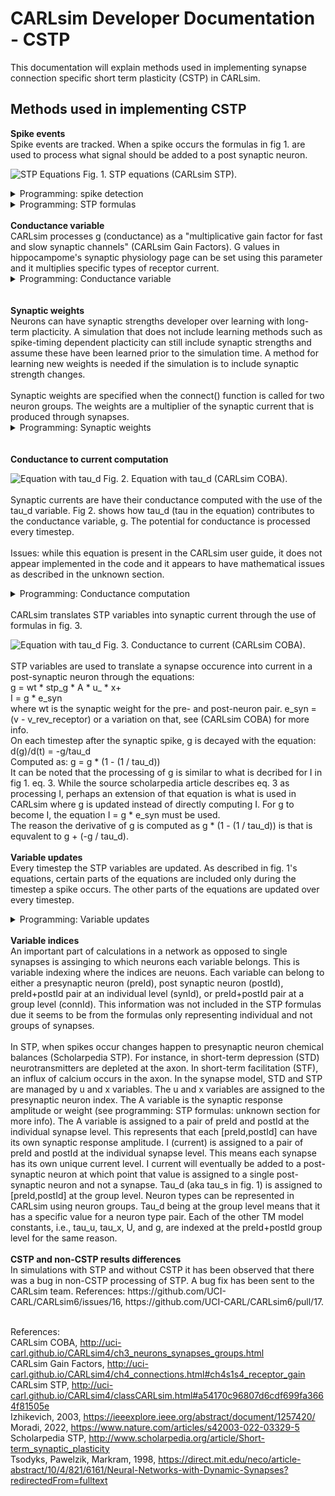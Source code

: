 CARLsim Developer Documentation - CSTP
=============================

This documentation will explain methods used in implementing synapse connection specific short term plasticity (CSTP) in CARLsim.

Methods used in implementing CSTP
----------------

<b>Spike events</b><br>
Spike events are tracked. When a spike occurs the formulas in fig 1. are used to process what signal should be added to a post synaptic neuron.

![STP Equations](http://uci-carl.github.io/CARLsim4/form_0.png)
Fig. 1. STP equations (CARLsim STP). 
<details>
<summary>Programming: spike detection</summary>
First occurence of each presynaptic spike:<br>
File: snn_gpu_module.cu<br>
Method: kernel_conductanceUpdate()<br>
<br>
Each neuron and the presynaptic neurons that connect to it are looped through
and saved in postNId and preNId variables.<br><br>
A data bit is set when a spike occurs. A function getFiringBitGroupPtr() uses the [postId,preId] to check if the "firing bit" is set.<br><br>
</details>
<details>
<summary>Programming: STP formulas</summary>
<b>Fig. 1's equation 1</b><br>
du/dt = -u/tau_F + U * (1-u^-) * \delta(t-t_{spk})<br>
1. "-u/tau_F" is coded in the line: <br>
runtimeDataGPU.stpu[ind_plus] = runtimeDataGPU.stpu[ind_minus] * (1.0f - runtimeDataGPU.stp_tau_u_inv[lSId]);<br>
2. "U * (1-u^-)" is coded in the line: <br>
runtimeDataGPU.stpu[ind_plus] += runtimeDataGPU.stp_U[pos] * (1.0f - runtimeDataGPU.stpu[ind_minus]);<br>
3. "\delta(t-t_{spk})" is coded in the line: <br>
while (tmp_I_set) <br>
This looks for a firing bit set that represents a spike.<br>
<br>
<b>Fig. 1's equation 2</b><br>
dx/dt = (1-x)/tau_D - u^+ * x^- * \delta(t-t_{spk})<br>
1. "(1-x)/tau_D" is coded in the line: <br>
runtimeDataGPU.stpx[ind_plus] = runtimeDataGPU.stpx[ind_minus] + (1.0f - runtimeDataGPU.stpx[ind_minus]) * runtimeDataGPU.stp_tau_x_inv[lSId];<br>
2. " - u^+ * x^-" is coded in the line: <br>
runtimeDataGPU.stpx[ind_plus] -= runtimeDataGPU.stpu[ind_plus] * runtimeDataGPU.stpx[ind_minus];<br>
3. "\delta(t-t_{spk})" is coded in the line: <br>
while (tmp_I_set) <br>
This looks for a firing bit set that represents a spike.<br>
<br>
<b>Fig. 1's equation 3</b><br>
dI/dt = -I/tau_S + A * u^+ * x^- * \delta(t-t_{spk})<br>
1. "-I/tau_S" is coded in the line: <br>
runtimeDataGPU.AMPA_syn_g[synId] *= runtimeDataGPU.stp_dAMPA[pre_id];<br>
Where AMPA is replaced by each receptor processed.
Note: this is a part of the bug fix update.<br>
2. "A * u^+ * x^-" is coded in the lines: <br>
float STP_A = (runtimeDataGPU.stp_U[pos] > 0.0f) ? 1.0 / runtimeDataGPU.stp_U[pos] : 1.0f;<br>
change *= STP_A * runtimeDataGPU.stpx[ind_minus] * runtimeDataGPU.stpu[ind_plus];<br>
3. "\delta(t-t_{spk})" is coded in the line: <br>
while (tmp_I_set) <br>
This looks for a firing bit set that represents a spike.<br>
<br>
Potentially resolved questions:<br>
Eq. 3: Why tau_d is encoded as 1-(1/tau_d) based on what tau_d a user inputs for a synapse. Where is that formula from? It is possible that this is from the conductance formula from eq. 13 in (CARLsim COBA). However, that formula is exp(1-(1/tau_d)) and it is unclear if exp() is included in the programming code.<br>
Answer: in fig. 1 equation 3, I * (1-(1/tau_d)) = I-I/tau_d. The reason tau_d is encoded as 1-(1/tau_d) is that appears to allow I*tau_d to perform the calculation on the left part of eq. 3's right side.<br>
Eq. 1: Why "-u/tau_F" appears processed as "u*(1-(1/tau_F))"<br>
Answer: u = u -u/tau_F is equivalent to u = u * (1-(1/tau_F))<br>
Eq. 2: Why "(1-x)/tau_D" appears processed as "x+((1-x)*(1/tau_D))"<br>
Answer: x = x + ((1-x)/tau_d) is equivalent to x = x + ((1-x)*(1/tau_D))<br>
Eq. 3: How dirac delta is processed because it is a subtraction and not multiplication. In the code comments it is listed as "* \delta" instead of "- \delta" which is on the CARLsim site's equations. The code uses a different formula then listed on the software's user guide? The source scholarpedia article has "* \delta" so I suspect this is just a variation or error in the user guide.<br>
Answer: the user guide has an error here. Looks like a formatting error where x^- was intended where x- was used.<br>
Eq. 3: The CARLsim user guide describes "A" as "A is the synaptic weight". However, the code in snn_manager.cpp, snn_gpu_module.cpp, and snn_cpu_module.cpp, processes A as "if stp_U > 0 then stp_A = 1/stp_U else stp_A = 1". stp_A represents synaptic weight? Why is stp_A set to inverted stp_U or 1? It is described as "scaling factor weighted" in comments and what does that mean? This is specific to "LN_I_CALC_TYPES" code. The source scholarpedia article appears to describe A as "the response amplitude that would be produced by total release of all the neurotransmitter". The reference article (Tsodyks, Pawelzik, Markram, 1998) describes A_se as the "absolute synaptic strength". Given there is another "wt" variable CARLsim uses for synaptic weight, it perhaps makes sense to consolidate the "A" and "wt" variables into one variable so that there are not two variables encoding synaptic strength.<br>
Something perhaps important about A = 1/U is that this appears to serve the same function as g0 = g0 / U in (Moradi, 2022). In CARLsim code, g is processed as a conductance variable when the connect() function is called. It never has a timepoint 0, g0 = g0 / U, conversion that is seen in (Moradi, 2022)'s calculations. "A" being set to 1/U causes the same g/U calculation to be done during a synaptic spike update. Still, perhaps A could be combined with wt or renamed to something other than "synaptic strength", but this is perhaps the role it currently plays in calculations.<br>
Answer: It appears the stp_A value is used for the same purpose of g0 = g0/U in (Moradi, 2022).<br>
All eq.: Given that all equations in fig. 1 are derivatives, it is unclear where the source code solves for each variable's value for use in successive calculations in non-derivative form. For instance, u, x, and I, are all used in later calculations but where in the code are their values converted out of derivative form?<br>
Note: NS has seen similar equation coding of Izhikevich model derivatives in pg. 3 code of (Izhikevich, 2003). Therefore, while it is unclear how it works, there seems to be evidence that derivatives processing can be computed in such a way. Izhikevich added processing of the derivative calculation twice per 1 ms timestep for "numerical stability" but perhaps that is optional. A point of confusion is that in Izhikevich's code, there is "value = value + derivative" for application of a value's derivative to the value. In the CARLsim code it appears it is just "value = derivative". It is unclear how the derivative is added to the value rather than the value just set to equal the derivative in the CARLsim code.<br>
Answer: from NS' understanding, the integration form of eular's forward numerical integration was used. In this method, derivatives are integrated by a value = value * dt * value_derivative. However, NS is not very familar with the specifics of the integration method so this info. should be investigated by anyone that wants to use it. Runge Kutta RK4 method is an alternative to Euler's method and it seems the Izhikevich equations have the option of using either integration method in CARLsim but the TM synapse model may only have Euler's method currently.<br><br>
</details>
<br>
<b>Conductance variable</b><br>
CARLsim processes g (conductance) as a "multiplicative gain factor for fast and slow synaptic channels" (CARLsim Gain Factors). G values in hippocampome's synaptic physiology page can be set using this parameter and it multiplies specific types of receptor current.<br>
<details>
<summary>Programming: Conductance variable</summary>
For each receptor, e.g., AMPA, the conductance constant is applied in lines such as "AMPA_sum = change * d_mulSynFast[connId]" in snn_gpu_module.cu or snn_cpu_module.cpp. The conductance constant is set when the connect() function is called for two neuron groups.<br>
A change from non-connection-specific STP to connection-specific STP is that AMPA_sum, and other receptors, are set to equal "change * d_mulSynFast[connId]" instead of "+=". This is due to each synapse having its signal stored in syn_g variables (e.g., AMPA_syn_g) instead of pooled in the gReceptor (e.g., gAMPA) variable. Lines such as "runtimeDataGPU.gAMPA[postNId] += AMPA_sum" are included to add the current at the timestep the spike occurs. Every timestep after that the current will be decayed in a connection-specific way (specific pre- and post-synaptic neuron current). The later code mentions of lines such as "runtimeDataGPU.gAMPA[postNId] += AMPA_sum" in the kernel_conductanceUpdate function were removed because the current needs to be added at the time in the loop when the current specific to a pre- and post-synaptic neuron is present. Each looping through pre neurons disposes of the AMPA_sum, etc., signal because of the "=" instead of "+=" change described above.<br>
</details>
<br><br>
<b>Synaptic weights</b><br>
Neurons can have synaptic strengths developer over learning with long-term placticity. A simulation that does not include learning methods such as spike-timing dependent placticity can still include synaptic strengths and assume these have been learned prior to the simulation time. A method for learning new weights is needed if the simulation is to include synaptic strength changes.<br>
<br>
Synaptic weights are specified when the connect() function is called for two neuron groups. The weights are a multiplier of the synaptic current that is produced through synapses.<br>
<details>
<summary>Programming: Synaptic weights</summary>
The weight is retrieved and stored in a "change" variable. E.g., in the line "change = runtimeDataGPU.wt[cum_pos + wtId];" in snn_gpu_module.cu or snn_cpu_module.cpp. Each time a pre-synaptic spike occurs which causes synaptic current to be sent to the post-synaptic neuron, the current of each receptor is multiplied by the synaptic weight variable. This occurs in a line such as "AMPA_sum = change * d_mulSynFast[connId];".<br>
</details>
<br><br>
<b>Conductance to current computation</b>

![Equation with tau_d](http://uci-carl.github.io/CARLsim4/form_53.png)
Fig. 2. Equation with tau_d (CARLsim COBA).<br><br>
Synaptic currents are have their conductance computed with the use of the tau_d variable. Fig 2. shows how tau_d (tau in the equation) contributes to the conductance variable, g. The potential for conductance is processed every timestep.<br>
<br>
Issues: while this equation is present in the CARLsim user guide, it does not appear implemented in the code and it appears to have mathematical issues as described in the unknown section.
<details>
<summary>Programming: Conductance computation</summary> 
Potentially this equation is not implemented in the source code. In snn_gpu_module.cu, in the function updateNeuronState() the line:<br>
I_sum = -(runtimeDataGPU.gAMPA[nid] * (v - 0.0f)...<br>
appears to be where all synapse current is summed from each receptor type. Equation 13 from fig. 2. does not appear present in the code. As described in the unknown section below there seems to be mathematical issues with the equation too.
<br>
Unknown:<br>
In the equation, exp() is affected by time since last spike, yet the heaviside function causes the exp() to only be a factor if time since last spike is 0. This causes g to be +1 for each spike and 0 with no spikes. Is it correct that with no spikes the conductance fully stop? This does not seem to make sense because the synaptic current is meant to decay at a rate related to tau_d not just be instantly gone in a timestep with no spikes because the conductance becomes 0.<br>
</details><br>
CARLsim translates STP variables into synaptic current through the use of formulas in fig. 3.

![Equation with tau_d](http://uci-carl.github.io/CARLsim4/form_52.png)
Fig. 3. Conductance to current (CARLsim COBA).<br><br>
STP variables are used to translate a synapse occurence into current in a post-synaptic neuron through the equations:<br>
g = wt * stp_g * A * u_ * x+<br>
I = g * e_syn<br>
where wt is the synaptic weight for the pre- and post-neuron pair. e_syn = (v - v_rev_receptor) or a variation on that, see (CARLsim COBA) for more info.<br>
On each timestep after the synaptic spike, g is decayed with the equation:<br>
d(g)/d(t) = -g/tau_d<br>
Computed as: g = g * (1 - (1 / tau_d))<br>
It can be noted that the processing of g is similar to what is decribed for I in fig 1. eq. 3. While the source scholarpedia article describes eq. 3 as processing I, perhaps an extension of that equation is what is used in CARLsim where g is updated instead of directly computing I. For g to become I, the equation I = g * e_syn must be used.<br>
The reason the derivative of g is computed as g * (1 - (1 / tau_d)) is that is equvalent to g + (-g / tau_d).<br><br>
<b>Variable updates</b><br>
Every timestep the STP variables are updated. As described in fig. 1's equations, certain parts of the equations are included only during the timestep a spike occurs. The other parts of the equations are updated over every timestep.<br>
<details>
<summary>Programming: Variable updates</summary>
The code for updating variables is seperated based on if it updates each timestep or only when a spike occurs. The right part of the left side of the equations that is spike dependent has its code located in the kernel_conductanceUpdate() method. The left part of the right side of the equations updates every timestep has its code located in kernel_STPUpdateAndDecayConductances().<br>
</details>
<br>
<b>Variable indices</b><br>
An important part of calculations in a network as opposed to single synapses is assinging to which neurons each variable belongs. This is variable indexing where the indices are neuons. Each variable can belong to either a presynaptic neuron (preId), post synaptic neuron (postId), preId+postId pair at an individual level (synId), or preId+postId pair at a group level (connId). This information was not included in the STP formulas due it seems to be from the formulas only representing individual and not groups of synapses.<br>
<br>
In STP, when spikes occur changes happen to presynaptic neuron chemical balances (Scholarpedia STP). For instance, in short-term depression (STD) neurotransmitters are depleted at the axon. In short-term facilitation (STF), an influx of calcium occurs in the axon. In the synapse model, STD and STP are managed by u and x variables. The u and x variables are assigned to the presynaptic neuron index. The A variable is the synaptic response amplitude or weight (see programming: STP formulas: unknown section for more info). The A variable is assigned to a pair of preId and postId at the individual synapse level. This represents that each [preId,postId] can have its own synaptic response amplitude. I (current) is assigned to a pair of preId and postId at the individual synapse level. This means each synapse has its own unique current level. I current will eventually be added to a post-synaptic neuron at which point that value is assigned to a single post-synaptic neuron and not a synapse. Tau_d (aka tau_s in fig. 1) is assigned to [preId,postId] at the group level. Neuron types can be represented in CARLsim using neuron groups. Tau_d being at the group level means that it has a specific value for a neuron type pair. Each of the other TM model constants, i.e., tau_u, tau_x, U, and g, are indexed at the preId+postId group level for the same reason.<br>
<br>
<b>CSTP and non-CSTP results differences</b><br>
In simulations with STP and without CSTP it has been observed that there was a bug in non-CSTP processing of STP. A bug fix has been sent to the CARLsim team. References: https://github.com/UCI-CARL/CARLsim6/issues/16, https://github.com/UCI-CARL/CARLsim6/pull/17.

<br>References:<br>
CARLsim COBA, http://uci-carl.github.io/CARLsim4/ch3_neurons_synapses_groups.html<br>
CARLsim Gain Factors, http://uci-carl.github.io/CARLsim4/ch4_connections.html#ch4s1s4_receptor_gain<br>
CARLsim STP, http://uci-carl.github.io/CARLsim4/classCARLsim.html#a54170c96807d6cdf699fa3664f81505e<br>
Izhikevich, 2003, https://ieeexplore.ieee.org/abstract/document/1257420/<br>
Moradi, 2022, https://www.nature.com/articles/s42003-022-03329-5
Scholarpedia STP, http://www.scholarpedia.org/article/Short-term_synaptic_plasticity<br>
Tsodyks, Pawelzik, Markram, 1998, https://direct.mit.edu/neco/article-abstract/10/4/821/6161/Neural-Networks-with-Dynamic-Synapses?redirectedFrom=fulltext<br>